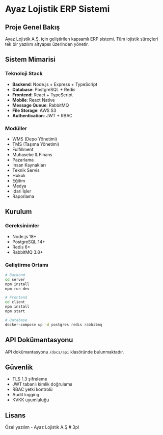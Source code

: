 # Ayaz Lojistik ERP Sistemi

## Proje Genel Bakış

Ayaz Lojistik A.Ş. için geliştirilen kapsamlı ERP sistemi. Tüm lojistik süreçleri tek bir yazılım altyapısı üzerinden yönetir.

## Sistem Mimarisi

### Teknoloji Stack
- **Backend**: Node.js + Express + TypeScript
- **Database**: PostgreSQL + Redis
- **Frontend**: React + TypeScript
- **Mobile**: React Native
- **Message Queue**: RabbitMQ
- **File Storage**: AWS S3
- **Authentication**: JWT + RBAC

### Modüller
- WMS (Depo Yönetimi)
- TMS (Taşıma Yönetimi)
- Fulfillment
- Muhasebe & Finans
- Pazarlama
- İnsan Kaynakları
- Teknik Servis
- Hukuk
- Eğitim
- Medya
- İdari İşler
- Raporlama

## Kurulum

### Gereksinimler
- Node.js 18+
- PostgreSQL 14+
- Redis 6+
- RabbitMQ 3.8+

### Geliştirme Ortamı
```bash
# Backend
cd server
npm install
npm run dev

# Frontend
cd client
npm install
npm start

# Database
docker-compose up -d postgres redis rabbitmq
```

## API Dokümantasyonu
API dokümantasyonu `/docs/api` klasöründe bulunmaktadır.

## Güvenlik
- TLS 1.3 şifreleme
- JWT tabanlı kimlik doğrulama
- RBAC yetki kontrolü
- Audit logging
- KVKK uyumluluğu

## Lisans
Özel yazılım - Ayaz Lojistik A.Ş.# 3pl
